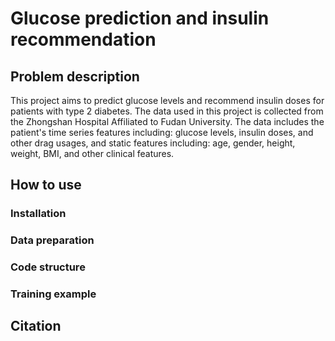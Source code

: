 # Glucose prediction and insulin recommendation

## Problem description

This project aims to predict glucose levels and recommend insulin doses for patients with type 2 diabetes. The data used in this project is collected from the Zhongshan Hospital Affiliated to Fudan University. The data includes the patient's time series features including: glucose levels, insulin doses, and other drag usages, and static features including: age, gender, height, weight, BMI, and other clinical features. 

## How to use

### Installation

### Data preparation


### Code structure


### Training example 


## Citation